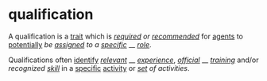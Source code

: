 # qualification

A qualification is a [trait](https://github.com/gcassel/Modular-Organization-Terminology/blob/master/terms/trait.md) which is [_required_](https://github.com/gcassel/Modular-Organization-Terminology/blob/master/terms/require.md) _or_ [_recommended_](https://github.com/gcassel/Modular-Organization-Terminology/blob/master/terms/recommend.md) for [agents](https://github.com/gcassel/Modular-Organization-Terminology/blob/master/terms/agent.md) to [potentially](https://github.com/gcassel/Modular-Organization-Terminology/blob/master/terms/potential.md) _be_ [_assigned_](https://github.com/gcassel/Modular-Organization-Terminology/blob/master/terms/assign.md) _to a_ [_specific_](https://github.com/gcassel/Modular-Organization-Terminology/blob/master/terms/specific.md) __ [_role_](https://github.com/gcassel/Modular-Organization-Terminology/blob/master/terms/role.md).

Qualifications often [identify](https://github.com/gcassel/Modular-Organization-Terminology/blob/master/terms/identify.md) [_relevant_](https://github.com/gcassel/Modular-Organization-Terminology/blob/master/terms/relevant.md) __ [_experience_](https://github.com/gcassel/Modular-Organization-Terminology/blob/master/terms/experience.md), [_official_](https://github.com/gcassel/Modular-Organization-Terminology/blob/master/terms/official.md) __ [_training_](https://github.com/gcassel/Modular-Organization-Terminology/blob/master/terms/training.md) and/or _recognized_ [_skill_](https://github.com/gcassel/Modular-Organization-Terminology/blob/master/terms/skill.md) in a [specific](https://github.com/gcassel/Modular-Organization-Terminology/blob/master/terms/specific.md) [activity](https://github.com/gcassel/Modular-Organization-Terminology/blob/master/terms/activity.md) or [_set_](https://github.com/gcassel/Modular-Organization-Terminology/blob/master/terms/set.md) _of activities_.
